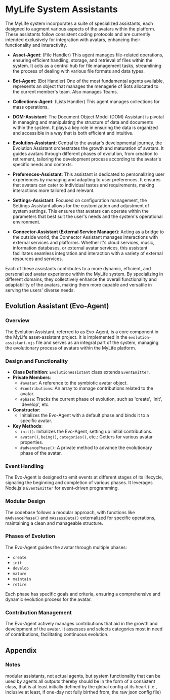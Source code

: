 # MyLife System Assistants

The MyLife system incorporates a suite of specialized assistants, each designed to augment various aspects of the avatars within the platform. These assistants follow consistent coding protocols and are currently intended exclusively for integration with avatars, enhancing their functionality and interactivity.

- **Asset-Agent**: (File Handler) This agent manages file-related operations, ensuring efficient handling, storage, and retrieval of files within the system. It acts as a central hub for file management tasks, streamlining the process of dealing with various file formats and data types.

- **Bot-Agent**: (Bot Handler) One of the most fundamental agents available, represents an object that manages the menagerie of Bots allocated to the current member's team. Also manages Teams.

- **Collections-Agent**: (Lists Handler) This agent manages collections for mass operations.

- **DOM-Assistant**: The Document Object Model (DOM) Assistant is pivotal in managing and manipulating the structure of data and documents within the system. It plays a key role in ensuring the data is organized and accessible in a way that is both efficient and intuitive.

- **Evolution-Assistant**: Central to the avatar's developmental journey, the Evolution Assistant orchestrates the growth and maturation of avatars. It guides avatars through different phases of evolution, from creation to retirement, tailoring the development process according to the avatar's specific needs and contexts.

- **Preferences-Assistant**: This assistant is dedicated to personalizing user experiences by managing and adapting to user preferences. It ensures that avatars can cater to individual tastes and requirements, making interactions more tailored and relevant.

- **Settings-Assistant**: Focused on configuration management, the Settings Assistant allows for the customization and adjustment of system settings. This ensures that avatars can operate within the parameters that best suit the user's needs and the system's operational environment.

- **Connector-Assistant (External Service Manager)**: Acting as a bridge to the outside world, the Connector Assistant manages interactions with external services and platforms. Whether it's cloud services, music, information databases, or external avatar services, this assistant facilitates seamless integration and interaction with a variety of external resources and services.

Each of these assistants contributes to a more dynamic, efficient, and personalized avatar experience within the MyLife system. By specializing in different domains, they collectively enhance the overall functionality and adaptability of the avatars, making them more capable and versatile in serving the users' diverse needs.

## Evolution Assistant (Evo-Agent)

### Overview

The Evolution Assistant, referred to as Evo-Agent, is a core component in the MyLife asset-assistant project. It is implemented in the `evolution-assistant.mjs` file and serves as an integral part of the system, managing the evolutionary process of avatars within the MyLife platform.

### Design and Functionality

- **Class Definition**: `EvolutionAssistant` class extends `EventEmitter`.
- **Private Members**:
  - `#avatar`: A reference to the symbiotic avatar object.
  - `#contributions`: An array to manage contributions related to the avatar.
  - `#phase`: Tracks the current phase of evolution, such as 'create', 'init', 'develop', etc.
- **Constructor**:
  - Initializes the Evo-Agent with a default phase and binds it to a specific avatar.
- **Key Methods**:
  - `init()`: Initializes the Evo-Agent, setting up initial contributions.
  - `avatar()`, `being()`, `categories()`, etc.: Getters for various avatar properties.
  - `#advancePhase()`: A private method to advance the evolutionary phase of the avatar.

### Event Handling

The Evo-Agent is designed to emit events at different stages of its lifecycle, signaling the beginning and completion of various phases. It leverages Node.js's `EventEmitter` for event-driven programming.

### Modular Design

The codebase follows a modular approach, with functions like `mAdvancePhase()` and `mAssessData()` externalized for specific operations, maintaining a clean and manageable structure.

### Phases of Evolution

The Evo-Agent guides the avatar through multiple phases:

- `create`
- `init`
- `develop`
- `mature`
- `maintain`
- `retire`

Each phase has specific goals and criteria, ensuring a comprehensive and dynamic evolution process for the avatar.

### Contribution Management

The Evo-Agent actively manages contributions that aid in the growth and development of the avatar. It assesses and selects categories most in need of contributions, facilitating continuous evolution.

## Appendix

### Notes

modular assistants, not actual agents, but system functionality that can be used _by_ agents
all outputs thereby should be in the form of a consistent class, that is at least initially defined by the global config at its heart (i.e., inclusive at least, if one-day not fully birthed from, the raw json config file)
